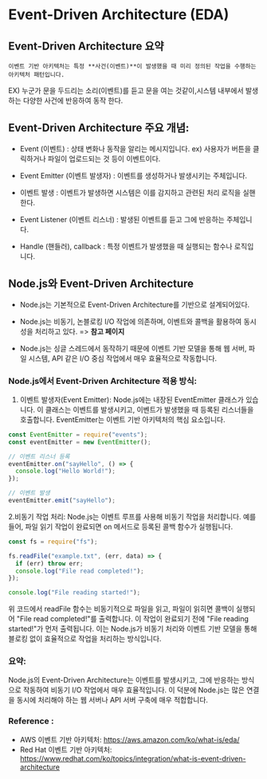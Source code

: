 <h1>Event-Driven Architecture (EDA)</h1>

## Event-Driven Architecture 요약

```
이벤트 기반 아키텍처는 특정 **사건(이벤트)**이 발생했을 때 미리 정의된 작업을 수행하는 아키텍처 패턴입니다.
```

EX) 누군가 문을 두드리는 소리(이벤트)를 듣고 문을 여는 것같이,시스템 내부에서 발생하는 다양한 사건에 반응하여 동작 한다.

## Event-Driven Architecture 주요 개념:

- Event (이벤트) : 상태 변화나 동작을 알리는 메시지입니다.
  ex) 사용자가 버튼을 클릭하거나 파일이 업로드되는 것 등이 이벤트이다.

- Event Emitter (이벤트 발생자) : 이벤트를 생성하거나 발생시키는 주체입니다.

* 이벤트 발생 : 이벤트가 발생하면 시스템은 이를 감지하고 관련된 처리 로직을 실핸 한다.

- Event Listener (이벤트 리스너) : 발생된 이벤트를 듣고 그에 반응하는 주체입니다.

- Handle (핸들러), callback : 특정 이벤트가 발생했을 때 실행되는 함수나 로직입니다.

## Node.js와 Event-Driven Architecture

- Node.js는 기본적으로 Event-Driven Architecture를 기반으로 설계되어있다.

- Node.js는 비동기, 논블로킹 I/O 작업에 의존하며, 이벤트와 콜백을 활용하여 동시성을 처리하고 있다. => <B>참고 페이지</B>

* Node.js는 싱글 스레드에서 동작하기 때문에 이벤트 기반 모델을 통해 웹 서버, 파일 시스템, API 같은 I/O 중심 작업에서 매우 효율적으로 작동합니다.

### Node.js에서 Event-Driven Architecture 적용 방식:

1. 이벤트 발생자(Event Emitter): Node.js에는 내장된 EventEmitter 클래스가 있습니다. 이 클래스는 이벤트를 발생시키고, 이벤트가 발생했을 때 등록된 리스너들을 호출합니다. EventEmitter는 이벤트 기반 아키텍처의 핵심 요소입니다.

```js
const EventEmitter = require("events");
const eventEmitter = new EventEmitter();

// 이벤트 리스너 등록
eventEmitter.on("sayHello", () => {
  console.log("Hello World!");
});

// 이벤트 발생
eventEmitter.emit("sayHello");
```

2.비동기 작업 처리: Node.js는 이벤트 루프를 사용해 비동기 작업을 처리합니다. 예를 들어, 파일 읽기 작업이 완료되면 on 메서드로 등록된 콜백 함수가 실행됩니다.

```js
const fs = require("fs");

fs.readFile("example.txt", (err, data) => {
  if (err) throw err;
  console.log("File read completed!");
});

console.log("File reading started!");
```

위 코드에서 readFile 함수는 비동기적으로 파일을 읽고, 파일이 읽히면 콜백이 실행되어 "File read completed!"를 출력합니다. 이 작업이 완료되기 전에 "File reading started!"가 먼저 출력됩니다. 이는 Node.js가 비동기 처리와 이벤트 기반 모델을 통해 블로킹 없이 효율적으로 작업을 처리하는 방식입니다.

### 요약:

Node.js의 Event-Driven Architecture는 이벤트를 발생시키고, 그에 반응하는 방식으로 작동하여 비동기 I/O 작업에서 매우 효율적입니다. 이 덕분에 Node.js는 많은 연결을 동시에 처리해야 하는 웹 서버나 API 서버 구축에 매우 적합합니다.

### Reference :

- AWS 이벤트 기반 아키텍처: https://aws.amazon.com/ko/what-is/eda/
- Red Hat 이벤트 기반 아키텍처: https://www.redhat.com/ko/topics/integration/what-is-event-driven-architecture
